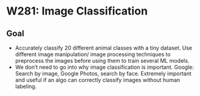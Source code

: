 # W281: Image Classification

## Goal
- Accurately classify 20 different animal classes with a tiny dataset. Use different image manipulation/ image processing techniques to preprocess the images before using them to train several ML models.
- We don’t need to go into why image classification is important. Google: Search by image, Google Photos, search by face. Extremely important and useful if an algo can correctly classify images without human labeling.
